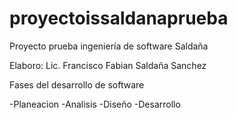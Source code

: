 # proyectoissaldanaprueba
Proyecto prueba ingeniería de software Saldaña

Elaboro: Lic. Francisco Fabian Saldaña Sanchez

Fases del desarrollo de software

-Planeacion
-Analisis
-Diseño
-Desarrollo

